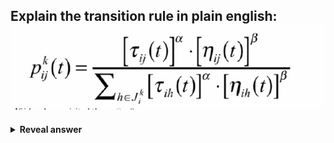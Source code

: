 ## Explain the transition rule in plain english:&nbsp;<img src="../../../../../media/paste-1bfbbcf51a3e3e933143f215430069ad4616b57c.jpg">
<details>
<summary><b>Reveal answer</b></summary>
probability of ant k moving from city i to j (on t'th tour) is<br><br>pheromone positive feedback * local information&nbsp;<br>divided by<br>sum of all possible moves pheromone feedback * local information
</details>
